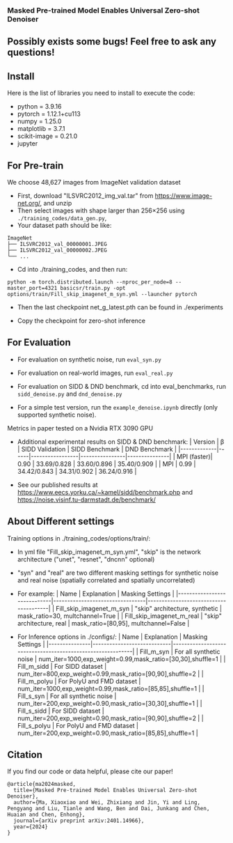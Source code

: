 ### Masked Pre-trained Model Enables Universal Zero-shot Denoiser

## Possibly exists some bugs! Feel free to ask any questions!

## Install

Here is the list of libraries you need to install to execute the code:
- python = 3.9.16
- pytorch = 1.12.1+cu113
- numpy = 1.25.0
- matplotlib = 3.7.1
- scikit-image = 0.21.0
- jupyter


## For Pre-train
We choose 48,627 images from ImageNet validation dataset

* First, download "ILSVRC2012_img_val.tar" from https://www.image-net.org/, and unzip
* Then select images with shape larger than 256×256 using ``./training_codes/data_gen.py``,
* Your dataset path should be like:

```
ImageNet
├── ILSVRC2012_val_00000001.JPEG
├── ILSVRC2012_val_00000002.JPEG
└── ...
```


* Cd into ./training_codes, and then run:
```
python -m torch.distributed.launch --nproc_per_node=8 --master_port=4321 basicsr/train.py -opt options/train/Fill_skip_imagenet_m_syn.yml --launcher pytorch
```

* Then the last checkpoint net_g_latest.pth can be found in ./experiments

* Copy the checkpoint for zero-shot inference


## For Evaluation

* For evaluation on synthetic noise, run ``eval_syn.py``

* For evaluation on real-world images, run ``eval_real.py``

* For evaluation on SIDD & DND benchmark, cd into eval_benchmarks, run ``sidd_denoise.py`` and ``dnd_denoise.py``

* For a simple test version, run the ``example_denoise.ipynb`` directly (only supported synthetic noise).

Metrics in paper tested on a Nvidia RTX 3090 GPU

* Additional experimental results on SIDD & DND benchmark:
    | Version     | β    | SIDD Validation | SIDD Benchmark | DND Benchmark |
    |-------------|------|-----------------|----------------|---------------|
    | MPI (faster)| 0.90 | 33.69/0.828     | 33.60/0.896    | 35.40/0.909   |
    | MPI         | 0.99 | 34.42/0.843     | 34.31/0.902    | 36.24/0.916   |

* See our published results at https://www.eecs.yorku.ca/~kamel/sidd/benchmark.php and https://noise.visinf.tu-darmstadt.de/benchmark/


## About Different settings
Training options in ./training_codes/options/train/:

* In yml file "Fill_skip_imagenet_m_syn.yml", "skip" is the network architecture ("unet", "resnet", "dncnn" optional)

* "syn" and "real" are two different masking settings for synthetic noise and real noise (spatially correlated and spatially uncorrelated)

* For example:
    | Name                        | Explanation                     | Masking Settings                      |
    |-----------------------------|---------------------------------|---------------------------------------|
    | Fill_skip_imagenet_m_syn    | "skip" architecture, synthetic  | mask_ratio=30, multchannel=True       |
    | Fill_skip_imagenet_m_real   | "skip" architecture, real       | mask_ratio=[80,95], multchannel=False |

* For Inference options in ./configs/:
    | Name          | Explanation                | Masking Settings                                           |
    |---------------|----------------------------|------------------------------------------------------------|
    | Fill_m_syn    | For all synthetic noise    | num_iter=1000,exp_weight=0.99,mask_ratio=[30,30],shuffle=1 |
    | Fill_m_sidd   | For SIDD dataset           | num_iter=800,exp_weight=0.99,mask_ratio=[90,90],shuffle=2  |
    | Fill_m_polyu  | For PolyU and FMD dataset  | num_iter=1000,exp_weight=0.99,mask_ratio=[85,85],shuffle=1 |
    | Fill_s_syn    | For all synthetic noise    | num_iter=200,exp_weight=0.90,mask_ratio=[30,30],shuffle=1  |
    | Fill_s_sidd   | For SIDD dataset           | num_iter=200,exp_weight=0.90,mask_ratio=[90,90],shuffle=2  |
    | Fill_s_polyu  | For PolyU and FMD dataset  | num_iter=200,exp_weight=0.90,mask_ratio=[85,85],shuffle=1  |


## Citation
If you find our code or data helpful, please cite our paper!
```
@article{ma2024masked,
  title={Masked Pre-trained Model Enables Universal Zero-shot Denoiser},
  author={Ma, Xiaoxiao and Wei, Zhixiang and Jin, Yi and Ling, Pengyang and Liu, Tianle and Wang, Ben and Dai, Junkang and Chen, Huaian and Chen, Enhong},
  journal={arXiv preprint arXiv:2401.14966},
  year={2024}
}
```
